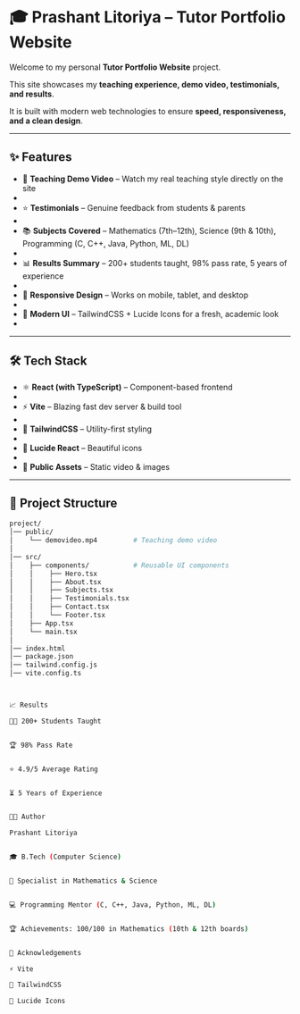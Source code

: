 # 🎓 Prashant Litoriya – Tutor Portfolio Website  


Welcome to my personal **Tutor Portfolio Website** project.  

This site showcases my **teaching experience, demo video, testimonials, and results**.  

It is built with modern web technologies to ensure **speed, responsiveness, and a clean design**.  


---


## ✨ Features  


- 🎥 **Teaching Demo Video** – Watch my real teaching style directly on the site
-  
- ⭐ **Testimonials** – Genuine feedback from students & parents
- 
- 📚 **Subjects Covered** – Mathematics (7th–12th), Science (9th & 10th), Programming (C, C++, Java, Python, ML, DL)
- 
- 📊 **Results Summary** – 200+ students taught, 98% pass rate, 5 years of experience
-  
- 📱 **Responsive Design** – Works on mobile, tablet, and desktop
- 
- 🎨 **Modern UI** – TailwindCSS + Lucide Icons for a fresh, academic look
- 

---

## 🛠️ Tech Stack  


- ⚛️ **React (with TypeScript)** – Component-based frontend
-   
- ⚡ **Vite** – Blazing fast dev server & build tool
- 
- 🎨 **TailwindCSS** – Utility-first styling
- 
- 🔔 **Lucide React** – Beautiful icons
- 
- 📂 **Public Assets** – Static video & images


---

## 📂 Project Structure 


```bash
project/
│── public/
│    └── demovideo.mp4         # Teaching demo video
│
│── src/
│    ├── components/           # Reusable UI components
│    │    ├── Hero.tsx
│    │    ├── About.tsx
│    │    ├── Subjects.tsx
│    │    ├── Testimonials.tsx
│    │    ├── Contact.tsx
│    │    └── Footer.tsx
│    ├── App.tsx
│    └── main.tsx
│
│── index.html
│── package.json
│── tailwind.config.js
│── vite.config.ts



📈 Results

👨‍🎓 200+ Students Taught


🏆 98% Pass Rate


⭐ 4.9/5 Average Rating


⏳ 5 Years of Experience


👨‍🏫 Author

Prashant Litoriya


🎓 B.Tech (Computer Science)


📐 Specialist in Mathematics & Science


💻 Programming Mentor (C, C++, Java, Python, ML, DL)


🏆 Achievements: 100/100 in Mathematics (10th & 12th boards)


🙏 Acknowledgements

⚡ Vite

🎨 TailwindCSS

🔔 Lucide Icons
 
